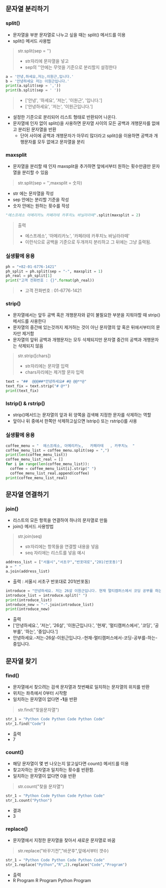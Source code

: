 ## 문자열 분리하기
### split()
- 문자열을 부분 문자열로 나누고 싶을 때는 split() 메서드를 이용
- split() 메서드 사용법
> str.split(sep = '')
> - str자리에 문자열을 넣고
> - sep의 ''안에는 무엇을 기준으로 분리할지 설정한다

```python
a = '안녕,하세요,저는,이원근,입니다.'
b = '안녕하세요 저는 이원근입니다.'
print(a.split(sep = ','))
print(b.split(sep = ' '))
```
> - ['안녕', '하세요', '저는', '이원근', '입니다.']
> - ['안녕하세요', '저는', '이원근입니다.']
- 설정한 기준으로 분리되어 리스트 형태로 반환되어 나온다.
- 문자열에 인자 없이 split()을 사용하면 문자열 사이의 모든 공백과 개행문자를 없애고 분리된 문자열을 반환
  - 단어 사이에 공백과 개행문자가 아무리 많더라고 split()을 이용하면 공백과 개행문자를 모두 없애고 문자열을 분리

### maxsplit
- 문자열을 분리할 때 인자 maxsplit을 추가하면 앞에서부터 원하는 횟수만큼만 문자열을 분리할 수 있음
> str.split(sep = '',maxsplit = 숫자)
- str 에는 문자열을 작성
- sep 안에는 분리할 기준을 작성
- 숫자 안에는 원하는 횟수를 작성
```python
"에스프레소 아메리카노 카페라테 카푸치노 바닐라라떼".split(maxsplit = 2)
```
> 출력
> - 에스프레소', '아메리카노', '카페라테 카푸치노 바닐라라떼'
> - 이런식으로 공백을 기준으로 두개까지 분리하고 그 뒤에는 그냥 출력됨.

### 실생활에 응용
```python
ph = "+82-01-6776-1421"
ph_split = ph.split(sep = "-", maxsplit = 1)
ph_real = ph_split[1]
print("고객 전화번호 : {}".format(ph_real))
```
> - 고객 전화번호 : 01-6776-1421

### strip()
- 문자열에서는 앞두 공백 혹은 개행문자와 같이 불필요한 부분을 지워야할 때 strip() 메서드를 사용한다
- 문자열의 중간에 있는것까지 제거하는 것이 아닌 문자열의 앞 혹은 뒤에서부터의 문자만 제거함
- 문자열의 앞뒤 공백과 개행문자는 모두 삭제되지만 문자열 중간의 공백과 개행문자는 삭제되지 않음
> str.strip([chars])
> - str자리에는 문자열 입력
> - chars자리에는 제거할 문자 입력
```python
text = "##  @@@##*안녕하세요# #@ @@**@"
text_fix = text.strip("# @*")
print(text_fix)
 ```

### lstrip() & rstrip()
- strip()메서드는 문자열의 앞과 뒤 양쪽을 검색해 지정한 문자를 삭제하는 역할
- 앞이나 뒤 중에서 한쪽만 삭제하고싶으면 lstrip() 또는 rstrip()를 사용

### 실생활에 응용
```python
coffee_menu = "  에스프레소, 아메리카노,   카페라테   , 카푸치노  "
coffee_menu_list = coffee_menu.split(sep = ",")
print(len(coffee_menu_list))
coffee_menu_list_real = []
for i in range(len(coffee_menu_list)):
  coffee = coffee_menu_list[i].strip(" ")
  coffee_menu_list_real.append(coffee)
print(coffee_menu_list_real)
```

## 문자열 연결하기 
### join()
- 리스트의 모든 항목을 연결하여 하나의 문자열로 만듦
- join() 메서드 사용방법
> str.join(seq)
> - str자리에는 항목들을 연결할 내용을 넣음
> - seq 자리에는 리스트를 넣음
> 예시
 ```python
address_list = ["서울시","서초구","반포대로","201(반포동)"]
a = " "
a.join(address_list)
```
- 출력 : 서울시 서초구 반포대로 201(반포동)

```python
introduce = "안녕하세요. 저는 26살 이원근입니다. 현재 멀티캠퍼스에서 코딩 공부를 하는 중입니다."
introduce_list = introduce.split(" ")
print(introduce_list)
introduce_new = "-".join(introduce_list)
print(introduce_new)
```
- 출력
- ['안녕하세요.', '저는', '26살', '이원근입니다.', '현재', '멀티캠퍼스에서', '코딩', '공부를', '하는', '중입니다.']
- 안녕하세요.-저는-26살-이원근입니다.-현재-멀티캠퍼스에서-코딩-공부를-하는-중입니다.

## 문자열 찾기
### find()
- 문자열에서 찾으려는 검색 문자열과 첫번째로 일치하는 문자열의 위치를 반환
- 위치는 좌측에서 0부터 시작함
- 일치하는 문자열이 없다면 **-1**을 반환
> str.find("찾을문자열")
```python
str_1 = "Python Code Python Code Python Code"
str_1.find("Code")
```
- 출력
- 7

### count()
- 해당 문자열이 몇 번 나오는지 알고싶다면 count() 메서드를 이용
- 찾고자하는 문자열과 일치하는 횟수를 반환함.
- 일치하는 문자열이 없다면 0을 반환
> str.count("찾을 문자열")
```python
str_1 = "Python Code Python Code Python Code"
str_1.count("Python")
```
- 결과
- 3

### replace()
- 문자열에서 지정한 문자열을 찾아서 새로운 문자열로 바꿈
> str.replace("바꾸기전","바꾼후",앞에서부터 갯수)

```python
str_1 = "Python Code Python Code Python Code"
str_1.replace("Python","R",2).replace("Code","Program")
```
- 출력
- R Program R Program Python Program